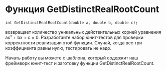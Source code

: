 # Функция GetDistinctRealRootCount
```
int GetDistinctRealRootCount(double a, double b, double c);
```
возвращает количество уникальных действительных корней уравнения ax² + bx + c = 0. Разработайте набор юнит-тестов для проверки корректности реализации этой функции. Случай, когда все три коэффициента равны нулю, тестировать не надо.

Начать работу вы можете с шаблона, который содержит наш фреймворк юнит-тест и заготовку функции GetDistinctRealRootCount.
